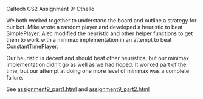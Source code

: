 Caltech CS2 Assignment 9: Othello

We both worked together to understand the board and outline a strategy for our bot. Mike wrote a random player and developed a heuristic to beat SimplePlayer. Alec modified the heuristic and other helper functions to get them to work with a minimax implementation in an attempt to beat ConstantTimePlayer.

Our heuristic is decent and should beat other heuristics, but our minimax implementation didn't go as well as we had hoped. It worked part of the time, but our attempt at doing one more level of minimax was a complete failure.

See [assignment9_part1.html](http://htmlpreview.github.io/?https://github.com/caltechcs2/othello/blob/master/assignment9_part1.html) and [assignment9_part2.html](http://htmlpreview.github.io/?https://github.com/caltechcs2/othello/blob/master/assignment9_part2.html)
